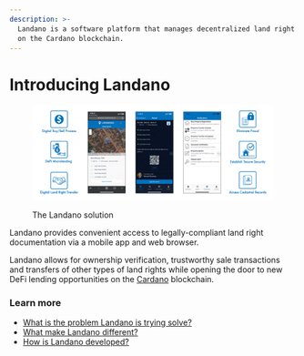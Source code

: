 ```yaml
---
description: >-
  Landano is a software platform that manages decentralized land right records
  on the Cardano blockchain.
---
```


# Introducing Landano

<figure><img src=".gitbook/assets/2024-04-24--Landano-UIs-concept.png" alt=""><figcaption><p>The Landano solution</p></figcaption></figure>

Landano provides convenient access to legally-compliant land right documentation via a mobile app and web browser.&#x20;

Landano allows for ownership verification, trustworthy sale transactions and transfers of other types of land rights while opening the door to new DeFi lending opportunities on the [Cardano](https://cardano.org) blockchain.

### Learn more

* [What is the problem Landano is trying solve?](readme/the-land-rights-problem.md)
* [What make Landano different?](readme/the-landano-solution.md)
* [How is Landano developed?](technical-architecture/)
